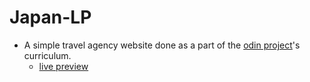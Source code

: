# Japan-LP
- A simple travel agency website done as a part of the [odin project](https://www.theodinproject.com/lessons/node-path-javascript-restaurant-page)'s curriculum.
  - [live preview](https://mahmoodelsaayed.github.io/japan-lp/)
